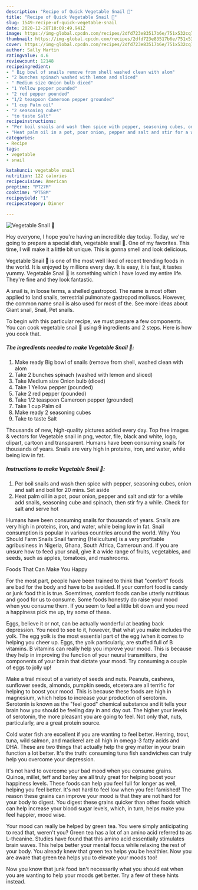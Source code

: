 ```yaml
---
description: "Recipe of Quick Vegetable Snail 🐌"
title: "Recipe of Quick Vegetable Snail 🐌"
slug: 1549-recipe-of-quick-vegetable-snail
date: 2020-12-28T10:09:49.941Z
image: https://img-global.cpcdn.com/recipes/2dfd723e83517b6e/751x532cq70/vegetable-snail-🐌-recipe-main-photo.jpg
thumbnail: https://img-global.cpcdn.com/recipes/2dfd723e83517b6e/751x532cq70/vegetable-snail-🐌-recipe-main-photo.jpg
cover: https://img-global.cpcdn.com/recipes/2dfd723e83517b6e/751x532cq70/vegetable-snail-🐌-recipe-main-photo.jpg
author: Sally Martin
ratingvalue: 4.6
reviewcount: 12148
recipeingredient:
- " Big bowl of snails remove from shell washed clean with alom"
- "2 bunches spinach washed with lemon and sliced"
- " Medium size Onion bulb diced"
- "1 Yellow pepper pounded"
- "2 red pepper pounded"
- "1/2 teaspoon Cameroon pepper grounded"
- "1 cup Palm oil"
- "2 seasoning cubes"
- "to taste Salt"
recipeinstructions:
- "Per boil snails and wash then spice with pepper, seasoning cubes, onion and salt and boil for 20 mins. Set aside"
- "Heat palm oil in a pot, pour onion, pepper and salt and stir for a while add snails, seasoning cube and spinach, then stir fry a while. Check for salt and serve hot"
categories:
- Recipe
tags:
- vegetable
- snail

katakunci: vegetable snail 
nutrition: 122 calories
recipecuisine: American
preptime: "PT27M"
cooktime: "PT58M"
recipeyield: "1"
recipecategory: Dinner

---
```



![Vegetable Snail 🐌](https://img-global.cpcdn.com/recipes/2dfd723e83517b6e/751x532cq70/vegetable-snail-🐌-recipe-main-photo.jpg)

Hey everyone, I hope you're having an incredible day today. Today, we're going to prepare a special dish, vegetable snail 🐌. One of my favorites. This time, I will make it a little bit unique. This is gonna smell and look delicious.

Vegetable Snail 🐌 is one of the most well liked of recent trending foods in the world. It is enjoyed by millions every day. It is easy, it is fast, it tastes yummy. Vegetable Snail 🐌 is something which I have loved my entire life. They're fine and they look fantastic.

A snail is, in loose terms, a shelled gastropod. The name is most often applied to land snails, terrestrial pulmonate gastropod molluscs. However, the common name snail is also used for most of the. See more ideas about Giant snail, Snail, Pet snails.


To begin with this particular recipe, we must prepare a few components. You can cook vegetable snail 🐌 using 9 ingredients and 2 steps. Here is how you cook that.

<!--inarticleads1-->

##### The ingredients needed to make Vegetable Snail 🐌:

1. Make ready  Big bowl of snails (remove from shell, washed clean with alom
1. Take 2 bunches spinach (washed with lemon and sliced)
1. Take  Medium size Onion bulb (diced)
1. Take 1 Yellow pepper (pounded)
1. Take 2 red pepper (pounded)
1. Take 1/2 teaspoon Cameroon pepper (grounded)
1. Take 1 cup Palm oil
1. Make ready 2 seasoning cubes
1. Take to taste Salt


Thousands of new, high-quality pictures added every day. Top free images &amp; vectors for Vegetable snail in png, vector, file, black and white, logo, clipart, cartoon and transparent. Humans have been consuming snails for thousands of years. Snails are very high in proteins, iron, and water, while being low in fat. 

<!--inarticleads2-->

##### Instructions to make Vegetable Snail 🐌:

1. Per boil snails and wash then spice with pepper, seasoning cubes, onion and salt and boil for 20 mins. Set aside
1. Heat palm oil in a pot, pour onion, pepper and salt and stir for a while add snails, seasoning cube and spinach, then stir fry a while. Check for salt and serve hot


Humans have been consuming snails for thousands of years. Snails are very high in proteins, iron, and water, while being low in fat. Snail consumption is popular in various countries around the world. Why You Should Farm Snails Snail farming (Heliculture) is a very profitable agribusiness in Nigeria, Ghana, South Africa, Cameroun and. If you are unsure how to feed your snail, give it a wide range of fruits, vegetables, and seeds, such as apples, tomatoes, and mushrooms. 

Foods That Can Make You Happy


For the most part, people have been trained to think that "comfort" foods are bad for the body and have to be avoided. If your comfort food is candy or junk food this is true. Soemtimes, comfort foods can be utterly nutritious and good for us to consume. Some foods honestly do raise your mood when you consume them. If you seem to feel a little bit down and you need a happiness pick me up, try some of these.

Eggs, believe it or not, can be actually wonderful at beating back depression. You need to see to it, however, that what you make includes the yolk. The egg yolk is the most essential part of the egg iwhen it comes to helping you cheer up. Eggs, the yolk particularly, are stuffed full of B vitamins. B vitamins can really help you improve your mood. This is because they help in improving the function of your neural transmitters, the components of your brain that dictate your mood. Try consuming a couple of eggs to jolly up!

Make a trail mixout of a variety of seeds and nuts. Peanuts, cashews, sunflower seeds, almonds, pumpkin seeds, etcetera are all terrific for helping to boost your mood. This is because these foods are high in magnesium, which helps to increase your production of serotonin. Serotonin is known as the "feel good" chemical substance and it tells your brain how you should be feeling day in and day out. The higher your levels of serotonin, the more pleasant you are going to feel. Not only that, nuts, particularly, are a great protein source.

Cold water fish are excellent if you are wanting to feel better. Herring, trout, tuna, wild salmon, and mackerel are all high in omega-3 fatty acids and DHA. These are two things that actually help the grey matter in your brain function a lot better. It's the truth: consuming tuna fish sandwiches can truly help you overcome your depression. 

It's not hard to overcome your bad mood when you consume grains. Quinoa, millet, teff and barley are all truly great for helping boost your happiness levels. These foods can help you feel full for longer as well, helping you feel better. It's not hard to feel low when you feel famished! The reason these grains can improve your mood is that they are not hard for your body to digest. You digest these grains quicker than other foods which can help increase your blood sugar levels, which, in turn, helps make you feel happier, mood wise.

Your mood can really be helped by green tea. You were simply anticipating to read that, weren't you? Green tea has a lot of an amino acid referred to as L-theanine. Studies have found that this amino acid essentially stimulates brain waves. This helps better your mental focus while relaxing the rest of your body. You already knew that green tea helps you be healthier. Now you are aware that green tea helps you to elevate your moods too!

Now you know that junk food isn't necessarily what you should eat when you are wanting to help your moods get better. Try  a few  of  these  hints  instead.

